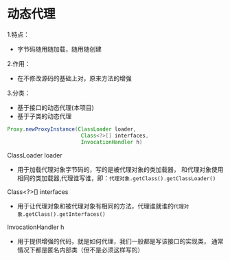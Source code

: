 # 动态代理
1.特点：      

- 字节码随用随加载，随用随创建     
  

2.作用：    
- 在不修改源码的基础上对，原来方法的增强    
       

3.分类：    
- 基于接口的动态代理(本项目)       
- 基于子类的动态代理    

```java
Proxy.newProxyInstance(ClassLoader loader,
                        Class<?>[] interfaces,
                        InvocationHandler h)
```
ClassLoader loader    
- 用于加载代理对象字节码的，写的是被代理对象的类加载器，
和代理对象使用相同的类加载器,代理谁写谁，即：`代理对象.getClass().getClassLoader()`   

 Class<?>[] interfaces   
- 用于让代理对象和被代理对象有相同的方法，代理谁就谁的`代理对象.getClass().getInterfaces()`   

 InvocationHandler h
- 用于提供增强的代码，就是如何代理，我们一般都是写该接口的实现类，
通常情况下都是匿名内部类（但不是必须这样写的）  
